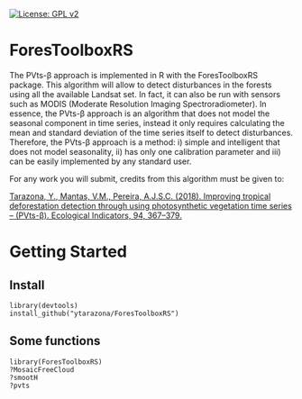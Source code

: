 [![License: GPL v2](https://img.shields.io/badge/License-GPL%20v2-blue.svg)](https://www.gnu.org/licenses/old-licenses/gpl-2.0.en.html)

# ForesToolboxRS
The PVts-β approach is implemented in R with the ForesToolboxRS package. This algorithm will allow to detect disturbances in the 
forests using all the available Landsat set. In fact, it can also be run with sensors such as MODIS (Moderate Resolution 
Imaging Spectroradiometer). In essence, the PVts-β approach is an algorithm that does not model the seasonal component 
in time series, instead it only requires calculating the mean and standard deviation of the time series itself to detect 
disturbances. Therefore, the PVts-β approach is a method: i) simple and intelligent that does not model seasonality, ii) 
has only one calibration parameter and iii) can be easily implemented by any standard user.

For any work you will submit, credits from this algorithm must be given to: 

[Tarazona, Y., Mantas, V.M., Pereira, A.J.S.C. (2018). Improving tropical deforestation detection through using photosynthetic 
vegetation time series – (PVts-β). Ecological Indicators, 94, 367–379.](https://doi.org/10.1016/j.ecolind.2018.07.012)


# Getting Started

## Install
```
library(devtools)
install_github("ytarazona/ForesToolboxRS")
```
## Some functions
```
library(ForesToolboxRS)
?MosaicFreeCloud
?smootH
?pvts
```
